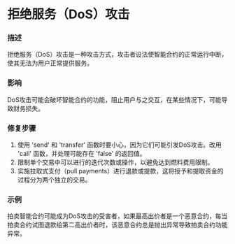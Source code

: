 # 拒绝服务（DoS）攻击

### 描述
拒绝服务（DoS）攻击是一种攻击方式，攻击者设法使智能合约的正常运行中断，使其无法为用户正常提供服务。

### 影响
DoS攻击可能会破坏智能合约的功能，阻止用户与之交互，在某些情况下，可能导致财务损失。

### 修复步骤
1. 使用 'send' 和 'transfer' 函数时要小心，因为它们可能引发DoS攻击。改用 'call' 函数，并处理可能存在 'false' 的返回值。
2. 限制单个交易中可以进行的迭代次数或操作，以避免达到燃料费用限制。
3. 实施拉取式支付（pull payments）进行退款或提款，这将授予和提取资金的过程分为两个独立的交易。

### 示例
拍卖智能合约可能成为DoS攻击的受害者，如果最高出价者是一个恶意合约，每当拍卖合约试图退款给第二高出价者时，该恶意合约总是抛出异常导致拍卖合约功能异常。
